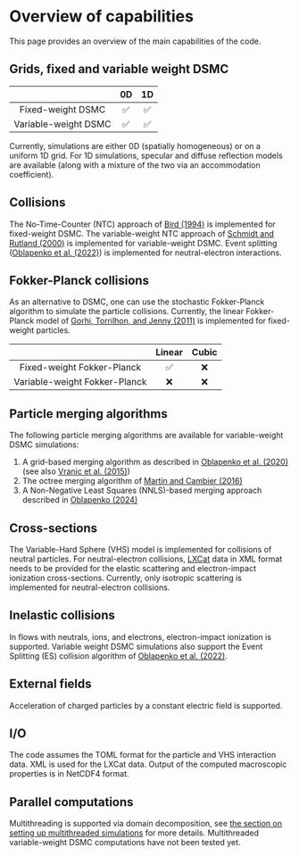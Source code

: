 # Overview of capabilities

This page provides an overview of the main capabilities of the code.

## Grids, fixed and variable weight DSMC
|                        | **0D**                                        | **1D** |
|:----------------------:|:-----------------------------------------:|:----:|
| Fixed-weight DSMC      | ✅                                        | ✅ |
| Variable-weight DSMC   | ✅ |  ✅ |

Currently, simulations are either 0D (spatially homogeneous) or on a uniform 1D grid.
For 1D simulations, specular and diffuse reflection models are available (along with a mixture of the two
via an accommodation coefficient).

## Collisions
The No-Time-Counter (NTC) approach of [Bird (1994)](https://doi.org/10.1093/oso/9780198561958.001.0001) is implemented for fixed-weight DSMC.
The variable-weight NTC approach of [Schmidt and Rutland (2000)](https://doi.org/10.1006/jcph.2000.6568) is implemented for variable-weight DSMC.
Event splitting ([Oblapenko et al. (2022)](https://doi.org/10.1016/j.jcp.2022.111390)) is implemented for neutral-electron interactions.

## Fokker-Planck collisions
As an alternative to DSMC, one can use the stochastic Fokker-Planck algorithm to simulate the particle collisions.
Currently, the linear Fokker-Planck model of [Gorhi, Torrilhon, and Jenny (2011)](https://doi.org/10.1017/jfm.2011.188) is implemented for fixed-weight particles.

|                        | **Linear**                                        | **Cubic** |
|:----------------------:|:-----------------------------------------:|:----:|
| Fixed-weight Fokker-Planck      | ✅                                        | ❌ |
| Variable-weight Fokker-Planck   | ❌ | ❌ |

## Particle merging algorithms
The following particle merging algorithms are available for variable-weight DSMC
simulations:

  1. A grid-based merging algorithm as described in [Oblapenko et al. (2020)](https://doi.org/10.1016/j.jcp.2020.109302) (see also [Vranic et al. (2015)](https://doi.org/10.1016/j.cpc.2015.01.020))
  2. The octree merging algorithm of [Martin and Cambier (2016)](https://doi.org/10.1016/j.jcp.2016.01.020)
  3. A Non-Negative Least Squares (NNLS)-based merging approach described in [Oblapenko (2024)](https://doi.org/10.48550/arXiv.2412.12354)

## Cross-sections
The Variable-Hard Sphere (VHS) model is implemented for collisions of neutral particles.
For neutral-electron collisions, [LXCat](http://www.lxcat.net) data in XML format needs to be provided
for the elastic scattering and electron-impact ionization cross-sections. Currently, only
isotropic scattering is implemented for neutral-electron collisions.

## Inelastic collisions
In flows with neutrals, ions, and electrons, electron-impact ionization is supported.
Variable weight DSMC simulations also support the Event Splitting (ES) collision algorithm
of [Oblapenko et al. (2022)](https://doi.org/10.1016/j.jcp.2022.111390).

## External fields
Acceleration of charged particles by a constant electric field is supported.

## I/O
The code assumes the TOML format for the particle and VHS interaction data. XML is used
for the LXCat data.
Output of the computed macroscopic properties is in NetCDF4 format.

## Parallel computations
Multithreading is supported via domain decomposition,
see [the section on setting up multithreaded simulations](@ref "Multithreaded simulations") for more details.
Multithreaded variable-weight DSMC computations have not been tested yet.